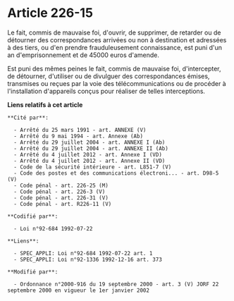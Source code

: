 # Article 226-15

Le fait, commis de mauvaise foi, d'ouvrir, de supprimer, de retarder ou de détourner des correspondances arrivées ou non à
destination et adressées à des tiers, ou d'en prendre frauduleusement connaissance, est puni d'un an d'emprisonnement et de
45000 euros d'amende.

Est puni des mêmes peines le fait, commis de mauvaise foi, d'intercepter, de détourner, d'utiliser ou de divulguer des
correspondances émises, transmises ou reçues par la voie des télécommunications ou de procéder à l'installation d'appareils
conçus pour réaliser de telles interceptions.

**Liens relatifs à cet article**

	**Cité par**:

	  - Arrêté du 25 mars 1991 - art. ANNEXE (V)
	  - Arrêté du 9 mai 1994 - art. Annexe (Ab)
	  - Arrêté du 29 juillet 2004 - art. ANNEXE I (Ab)
	  - Arrêté du 29 juillet 2004 - art. ANNEXE II (Ab)
	  - Arrêté du 4 juillet 2012 - art. Annexe I (VD)
	  - Arrêté du 4 juillet 2012 - art. Annexe II (VD)
	  - Code de la sécurité intérieure - art. L851-7 (V)
	  - Code des postes et des communications électroni... - art. D98-5 (V)
	  - Code pénal - art. 226-25 (M)
	  - Code pénal - art. 226-3 (V)
	  - Code pénal - art. 226-31 (V)
	  - Code pénal - art. R226-11 (V)

	**Codifié par**:

	  - Loi n°92-684 1992-07-22

	**Liens**:

	  - SPEC_APPLI: Loi n°92-684 1992-07-22 art. 1
	  - SPEC_APPLI: Loi n°92-1336 1992-12-16 art. 373

	**Modifié par**:

	  - Ordonnance n°2000-916 du 19 septembre 2000 - art. 3 (V) JORF 22 septembre 2000 en vigueur le 1er janvier 2002
